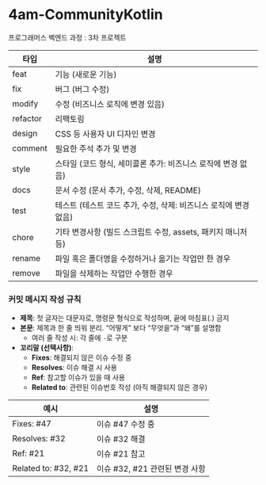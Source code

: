 # 4am-CommunityKotlin
프로그래머스 벡엔드 과정 : 3차 프로젝트

| 타입       | 설명                                                                                     |
|------------|------------------------------------------------------------------------------------------|
| feat       | 기능 (새로운 기능)                                                                       |
| fix        | 버그 (버그 수정)                                                                        |
| modify     | 수정 (비즈니스 로직에 변경 있음)                                                         |
| refactor   | 리팩토링                                                                                |
| design     | CSS 등 사용자 UI 디자인 변경                                                              |
| comment    | 필요한 주석 추가 및 변경                                                                |
| style      | 스타일 (코드 형식, 세미콜론 추가: 비즈니스 로직에 변경 없음)                             |
| docs       | 문서 수정 (문서 추가, 수정, 삭제, README)                                               |
| test       | 테스트 (테스트 코드 추가, 수정, 삭제: 비즈니스 로직에 변경 없음)                         |
| chore      | 기타 변경사항 (빌드 스크립트 수정, assets, 패키지 매니저 등)                             |
| rename     | 파일 혹은 폴더명을 수정하거나 옮기는 작업만 한 경우                                      |
| remove     | 파일을 삭제하는 작업만 수행한 경우                                                      |

### 커밋 메시지 작성 규칙

- **제목**: 첫 글자는 대문자로, 명령문 형식으로 작성하며, 끝에 마침표(.) 금지
- **본문**: 제목과 한 줄 띄워 분리. “어떻게” 보다 “무엇을”과 “왜”를 설명함
    - 여러 줄 작성 시: 각 줄에 `-`로 구분
- **꼬리말 (선택사항)**:
    - **Fixes**: 해결되지 않은 이슈 수정 중
    - **Resolves**: 이슈 해결 시 사용
    - **Ref**: 참고할 이슈가 있을 때 사용
    - **Related to**: 관련된 이슈번호 작성 (아직 해결되지 않은 경우)

| 예시                      | 설명                                         |
|---------------------------|----------------------------------------------|
| Fixes: #47                | 이슈 #47 수정 중                             |
| Resolves: #32             | 이슈 #32 해결                               |
| Ref: #21                  | 이슈 #21 참고                               |
| Related to: #32, #21      | 이슈 #32, #21 관련된 변경 사항              |
